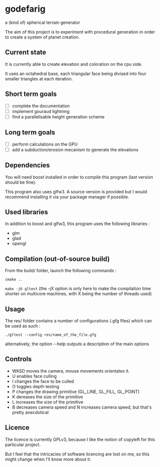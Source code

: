 # godefarig
a (kind of) spherical terrain generator

The aim of this project is to experiment with procedural generation in order to create a system of planet creation.

## Current state

It is currently able to create elevation and coloration on the cpu side.

It uses an octahedral base, each triangular face being divised into four smaller triangles at each iteration.

## Short term goals

- [ ] complete the documentation
- [ ] implement gouraud lightning
- [ ] find a parallelisable height generation scheme

## Long term goals

- [ ] perform calculations on the GPU
- [ ] add a subduction/erosion mecanism to generate the elevations

## Dependencies

You will need boost installed in order to compile this program (last version should be fine).

This program also uses glfw3. A source version is provided but I would recommend installing it via your package manager if possible.

## Used libraries

In addition to boost and glfw3, this program uses the following libraries :
- glm
- glad
- opengl

## Compilation (out-of-source build)

From the build/ folder, launch the following commands :

`cmake ..`

`make -j6 gltest`
(the -jX option is only here to make the compilation time shorter on multicore machines, with X being the number of threads used)

## Usage

The res/ folder contains a number of configurations (.gfg files) which can be used as such :

`./gltest --config res/name_of_the_file.gfg`

alternatively, the option --help outputs a description of the main options

## Controls

- WASD moves the camera, mouse movements orientates it.
- U enables face culling
- I changes the face to be culled
- O toggles depth testing
- P changes the drawing primitive (GL_LINE, GL_FILL, GL_POINT)
- K dereases the size of the primitive
- L increases the size of the primitive
- B decreases camera speed and N increases camera speed, but that's pretty anecdotical


## Licence

The licence is currently GPLv3, because I like the notion of copyleft for this particular project.

But I feel that the intricacies of software licencing are lost on me, so this might change when I'll know more about it.
